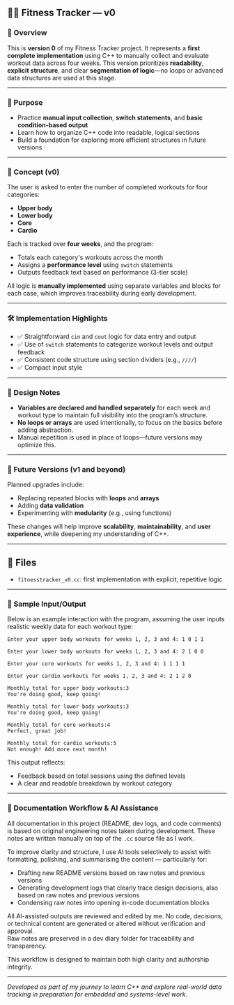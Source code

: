 ## 🏋️‍♂️ Fitness Tracker — v0
### 📌 Overview

This is **version 0** of my Fitness Tracker project. It represents a **first complete implementation** using C++ to manually collect and evaluate workout data across four weeks. This version prioritizes **readability**, **explicit structure**, and clear **segmentation of logic**—no loops or advanced data structures are used at this stage.

---
### 🎯 Purpose

- Practice **manual input collection**, **switch statements**, and **basic condition-based output**
- Learn how to organize C++ code into readable, logical sections
- Build a foundation for exploring more efficient structures in future versions

---
### 🧠 Concept (v0)

The user is asked to enter the number of completed workouts for four categories:

- **Upper body**
- **Lower body**
- **Core**
- **Cardio**

Each is tracked over **four weeks**, and the program:

- Totals each category's workouts across the month
- Assigns a **performance level** using `switch` statements
- Outputs feedback text based on performance (3-tier scale)

All logic is **manually implemented** using separate variables and blocks for each case, which improves traceability during early development.

---
### 🛠️ Implementation Highlights

- ✅ Straightforward `cin` and `cout` logic for data entry and output
- ✅ Use of `switch` statements to categorize workout levels and output feedback
- ✅ Consistent code structure using section dividers (e.g., `////`)
- ✅ Compact input style

---
### 📐 Design Notes

- **Variables are declared and handled separately** for each week and workout type to maintain full visibility into the program’s structure.
- **No loops or arrays** are used intentionally, to focus on the basics before adding abstraction.
- Manual repetition is used in place of loops—future versions may optimize this.

---
### 🔮 Future Versions (v1 and beyond)

Planned upgrades include:

- Replacing repeated blocks with **loops** and **arrays**
- Adding **data validation**
- Experimenting with **modularity** (e.g., using functions)

These changes will help improve **scalability**, **maintainability**, and **user experience**, while deepening my understanding of C++.

---
## 📂 Files

- `fitnesstracker_v0.cc`: first implementation with explicit, repetitive logic

---
### 🧾 Sample Input/Output

Below is an example interaction with the program, assuming the user inputs realistic weekly data for each workout type:

```
Enter your upper body workouts for weeks 1, 2, 3 and 4: 1 0 1 1

Enter your lower body workouts for weeks 1, 2, 3 and 4: 2 1 0 0

Enter your core workouts for weeks 1, 2, 3 and 4: 1 1 1 1

Enter your cardio workouts for weeks 1, 2, 3 and 4: 2 1 2 0

Monthly total for upper body workouts:3  
You're doing good, keep going!

Monthly total for lower body workouts:3  
You're doing good, keep going!

Monthly total for core workouts:4  
Perfect, great job!

Monthly total for cardio workouts:5  
Not enough! Add more next month!
```

This output reflects:
- Feedback based on total sessions using the defined levels
- A clear and readable breakdown by workout category

---
### 🧠 Documentation Workflow & AI Assistance

All documentation in this project (README, dev logs, and code comments) is based on original engineering notes taken during development. These notes are written manually on top of the `.cc` source file as I work.

To improve clarity and structure, I use AI tools selectively to assist with formatting, polishing, and summarising the content — particularly for:
- Drafting new README versions based on raw notes and previous versions
- Generating development logs that clearly trace design decisions, also based on raw notes and previous versions
- Condensing raw notes into opening in-code documentation blocks

All AI-assisted outputs are reviewed and edited by me. No code, decisions, or technical content are generated or altered without verification and approval.  
Raw notes are preserved in a dev diary folder for traceability and transparency.

This workflow is designed to maintain both high clarity and authorship integrity.

---

*Developed as part of my journey to learn C++ and explore real-world data tracking in preparation for embedded and systems-level work.*




